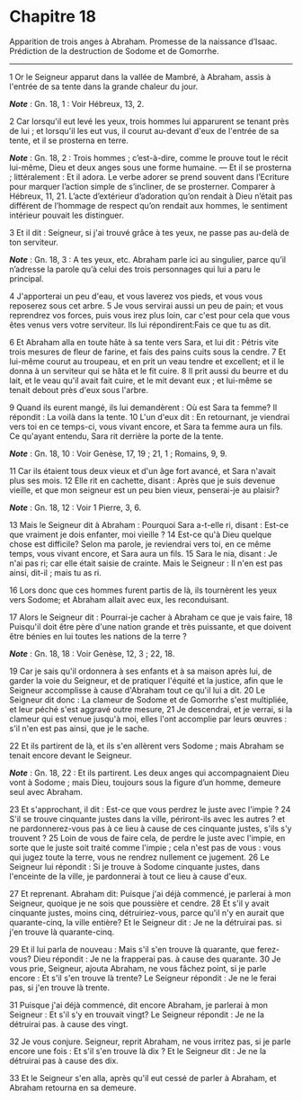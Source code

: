 # Chapitre 18

Apparition de trois anges à Abraham.
Promesse de la naissance d’Isaac.
Prédiction de la destruction de Sodome et de Gomorrhe.

***

1 Or le Seigneur apparut dans la vallée de Mambré, à Abraham, assis à l'entrée de sa tente dans la grande chaleur du jour.

***Note*** :  Gn. 18, 1 : Voir Hébreux, 13, 2.

2 Car lorsqu'il eut levé les yeux, trois hommes lui apparurent se tenant près de lui ; et lorsqu'il les eut vus, il courut au-devant d'eux de l'entrée de sa tente, et il se prosterna en terre.

***Note*** :  Gn. 18, 2 : Trois hommes ; c’est-à-dire, comme le prouve tout le récit lui-même, Dieu et deux anges sous une forme humaine. ― Et il se prosterna ; littéralement : Et il adora. Le verbe adorer se prend souvent dans l’Ecriture pour marquer l’action simple de s’incliner, de se prosterner. Comparer à Hébreux, 11, 21. L’acte d’extérieur d’adoration qu’on rendait à Dieu n’était pas différent de l’hommage de respect qu’on rendait aux hommes, le sentiment intérieur pouvait les distinguer.

3 Et il dit : Seigneur, si j'ai trouvé grâce à tes yeux, ne passe pas au-delà de ton serviteur.

***Note*** :  Gn. 18, 3 : A tes yeux, etc. Abraham parle ici au singulier, parce qu’il n’adresse la parole qu’à celui des trois personnages qui lui a paru le principal.

4 J'apporterai un peu d'eau, et vous laverez vos pieds, et vous vous reposerez sous cet arbre. 5 Je vous servirai aussi un peu de pain; et vous reprendrez vos forces, puis vous irez plus loin, car c'est pour cela que vous êtes venus vers votre serviteur. Ils lui répondirent:Fais ce que tu as dit.


6 Et Abraham alla en toute hâte à sa tente vers Sara, et lui dit : Pétris vite trois mesures de fleur de farine, et fais des pains cuits sous la cendre. 7 Et lui-même courut au troupeau, et en prit un veau tendre et excellent; et il le donna à un serviteur qui se hâta et le fit cuire. 8 Il prit aussi du beurre et du lait, et le veau qu'il avait fait cuire, et le mit devant eux ; et lui-même se tenait debout près d'eux sous l'arbre.


9 Quand ils eurent mangé, ils lui demandèrent : Où est Sara ta femme? Il répondit : La voilà dans la tente. 10 L'un d'eux dit : En retournant, je viendrai vers toi en ce temps-ci, vous vivant encore, et Sara ta femme aura un fils. Ce qu'ayant entendu, Sara rit derrière la porte de la tente.

***Note*** :  Gn. 18, 10 : Voir Genèse, 17, 19 ; 21, 1 ; Romains, 9, 9.

11 Car ils étaient tous deux vieux et d'un âge fort avancé, et Sara n'avait plus ses mois. 12 Elle rit en cachette, disant : Après que je suis devenue vieille, et que mon seigneur est un peu bien vieux, penserai-je au plaisir?

***Note*** :  Gn. 18, 12 : Voir 1 Pierre, 3, 6.

13 Mais le Seigneur dit à Abraham : Pourquoi Sara a-t-elle ri, disant : Est-ce que vraiment je dois enfanter, moi vieille ? 14 Est-ce qu'à Dieu quelque chose est difficile? Selon ma parole, je reviendrai vers toi, en ce même temps, vous vivant encore, et Sara aura un fils. 15 Sara le nia, disant : Je n'ai pas ri; car elle était saisie de crainte. Mais le Seigneur : Il n'en est pas ainsi, dit-il ; mais tu as ri.


16 Lors donc que ces hommes furent partis de là, ils tournèrent les yeux vers Sodome; et Abraham allait avec eux, les reconduisant.


17 Alors le Seigneur dit : Pourrai-je cacher à Abraham ce que je vais faire, 18 Puisqu'il doit être père d'une nation grande et très puissante, et que doivent être bénies en lui toutes les nations de la terre ?

***Note*** :  Gn. 18, 18 : Voir Genèse, 12, 3 ; 22, 18.

19 Car je sais qu'il ordonnera à ses enfants et à sa maison après lui, de garder la voie du Seigneur, et de pratiquer l'équité et la justice, afin que le Seigneur accomplisse à cause d'Abraham tout ce qu'il lui a dit. 20 Le Seigneur dit donc : La clameur de Sodome et de Gomorrhe s'est multipliée, et leur péché s'est aggravé outre mesure, 21 Je descendrai, et je verrai, si la clameur qui est venue jusqu'à moi, elles l'ont accomplie par leurs œuvres : s'il n'en est pas ainsi, que je le sache.


22 Et ils partirent de là, et ils s'en allèrent vers Sodome ; mais Abraham se tenait encore devant le Seigneur.

***Note*** :  Gn. 18, 22 : Et ils partirent. Les deux anges qui accompagnaient Dieu vont à Sodome ; mais Dieu, toujours sous la figure d’un homme, demeure seul avec Abraham.

23 Et s'approchant, il dit : Est-ce que vous perdrez le juste avec l'impie ? 24 S'il se trouve cinquante justes dans la ville, périront-ils avec les autres ? et ne pardonnerez-vous pas à ce lieu à cause de ces cinquante justes, s'ils s'y trouvent ? 25 Loin de vous de faire cela, de perdre le juste avec l'impie, en sorte que le juste soit traité comme l'impie ; cela n'est pas de vous : vous qui jugez toute la terre, vous ne rendrez nullement ce jugement. 26 Le Seigneur lui répondit : Si je trouve à Sodome cinquante justes, dans l'enceinte de la ville, je pardonnerai à tout ce lieu à cause d'eux.


27 Et reprenant. Abraham dit: Puisque j'ai déjà commencé, je parlerai à mon Seigneur, quoique je ne sois que poussière et cendre. 28 Et s'il y avait cinquante justes, moins cinq, détruiriez-vous, parce qu'il n'y en aurait que quarante-cinq, la ville entière? Et le Seigneur dit : Je ne la détruirai pas. si j'en trouve là quarante-cinq.


29 Et il lui parla de nouveau : Mais s'il s'en trouve là quarante, que ferez-vous? Dieu répondit : Je ne la frapperai pas. à cause des quarante. 30 Je vous prie, Seigneur, ajouta Abraham, ne vous fâchez point, si je parle encore : Et s'il s'en trouve là trente? Le Seigneur répondit : Je ne le ferai pas, si j'en trouve là trente.


31 Puisque j'ai déjà commencé, dit encore Abraham, je parlerai à mon Seigneur : Et s'il s'y en trouvait vingt? Le Seigneur répondit : Je ne la détruirai pas. à cause des vingt.


32 Je vous conjure. Seigneur, reprit Abraham, ne vous irritez pas, si je parle encore une fois : Et s'il s'en trouve là dix ? Et le Seigneur dit : Je ne la détruirai pas à cause des dix.


33 Et le Seigneur s'en alla, après qu'il eut cessé de parler à Abraham, et Abraham retourna en sa demeure.

